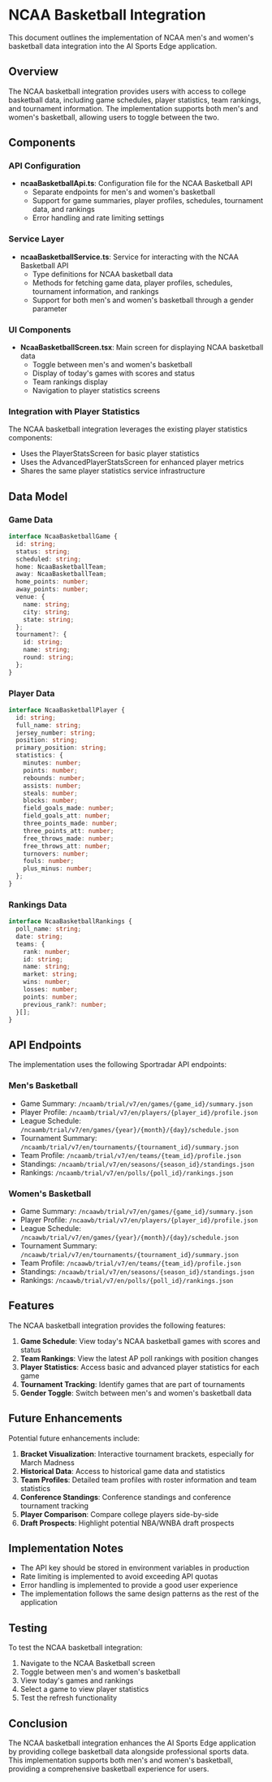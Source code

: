 # NCAA Basketball Integration

This document outlines the implementation of NCAA men's and women's basketball data integration into the AI Sports Edge application.

## Overview

The NCAA basketball integration provides users with access to college basketball data, including game schedules, player statistics, team rankings, and tournament information. The implementation supports both men's and women's basketball, allowing users to toggle between the two.

## Components

### API Configuration

- **ncaaBasketballApi.ts**: Configuration file for the NCAA Basketball API
  - Separate endpoints for men's and women's basketball
  - Support for game summaries, player profiles, schedules, tournament data, and rankings
  - Error handling and rate limiting settings

### Service Layer

- **ncaaBasketballService.ts**: Service for interacting with the NCAA Basketball API
  - Type definitions for NCAA basketball data
  - Methods for fetching game data, player profiles, schedules, tournament information, and rankings
  - Support for both men's and women's basketball through a gender parameter

### UI Components

- **NcaaBasketballScreen.tsx**: Main screen for displaying NCAA basketball data
  - Toggle between men's and women's basketball
  - Display of today's games with scores and status
  - Team rankings display
  - Navigation to player statistics screens

### Integration with Player Statistics

The NCAA basketball integration leverages the existing player statistics components:

- Uses the PlayerStatsScreen for basic player statistics
- Uses the AdvancedPlayerStatsScreen for enhanced player metrics
- Shares the same player statistics service infrastructure

## Data Model

### Game Data

```typescript
interface NcaaBasketballGame {
  id: string;
  status: string;
  scheduled: string;
  home: NcaaBasketballTeam;
  away: NcaaBasketballTeam;
  home_points: number;
  away_points: number;
  venue: {
    name: string;
    city: string;
    state: string;
  };
  tournament?: {
    id: string;
    name: string;
    round: string;
  };
}
```

### Player Data

```typescript
interface NcaaBasketballPlayer {
  id: string;
  full_name: string;
  jersey_number: string;
  position: string;
  primary_position: string;
  statistics: {
    minutes: number;
    points: number;
    rebounds: number;
    assists: number;
    steals: number;
    blocks: number;
    field_goals_made: number;
    field_goals_att: number;
    three_points_made: number;
    three_points_att: number;
    free_throws_made: number;
    free_throws_att: number;
    turnovers: number;
    fouls: number;
    plus_minus: number;
  };
}
```

### Rankings Data

```typescript
interface NcaaBasketballRankings {
  poll_name: string;
  date: string;
  teams: {
    rank: number;
    id: string;
    name: string;
    market: string;
    wins: number;
    losses: number;
    points: number;
    previous_rank?: number;
  }[];
}
```

## API Endpoints

The implementation uses the following Sportradar API endpoints:

### Men's Basketball

- Game Summary: `/ncaamb/trial/v7/en/games/{game_id}/summary.json`
- Player Profile: `/ncaamb/trial/v7/en/players/{player_id}/profile.json`
- League Schedule: `/ncaamb/trial/v7/en/games/{year}/{month}/{day}/schedule.json`
- Tournament Summary: `/ncaamb/trial/v7/en/tournaments/{tournament_id}/summary.json`
- Team Profile: `/ncaamb/trial/v7/en/teams/{team_id}/profile.json`
- Standings: `/ncaamb/trial/v7/en/seasons/{season_id}/standings.json`
- Rankings: `/ncaamb/trial/v7/en/polls/{poll_id}/rankings.json`

### Women's Basketball

- Game Summary: `/ncaawb/trial/v7/en/games/{game_id}/summary.json`
- Player Profile: `/ncaawb/trial/v7/en/players/{player_id}/profile.json`
- League Schedule: `/ncaawb/trial/v7/en/games/{year}/{month}/{day}/schedule.json`
- Tournament Summary: `/ncaawb/trial/v7/en/tournaments/{tournament_id}/summary.json`
- Team Profile: `/ncaawb/trial/v7/en/teams/{team_id}/profile.json`
- Standings: `/ncaawb/trial/v7/en/seasons/{season_id}/standings.json`
- Rankings: `/ncaawb/trial/v7/en/polls/{poll_id}/rankings.json`

## Features

The NCAA basketball integration provides the following features:

1. **Game Schedule**: View today's NCAA basketball games with scores and status
2. **Team Rankings**: View the latest AP poll rankings with position changes
3. **Player Statistics**: Access basic and advanced player statistics for each game
4. **Tournament Tracking**: Identify games that are part of tournaments
5. **Gender Toggle**: Switch between men's and women's basketball data

## Future Enhancements

Potential future enhancements include:

1. **Bracket Visualization**: Interactive tournament brackets, especially for March Madness
2. **Historical Data**: Access to historical game data and statistics
3. **Team Profiles**: Detailed team profiles with roster information and team statistics
4. **Conference Standings**: Conference standings and conference tournament tracking
5. **Player Comparison**: Compare college players side-by-side
6. **Draft Prospects**: Highlight potential NBA/WNBA draft prospects

## Implementation Notes

- The API key should be stored in environment variables in production
- Rate limiting is implemented to avoid exceeding API quotas
- Error handling is implemented to provide a good user experience
- The implementation follows the same design patterns as the rest of the application

## Testing

To test the NCAA basketball integration:

1. Navigate to the NCAA Basketball screen
2. Toggle between men's and women's basketball
3. View today's games and rankings
4. Select a game to view player statistics
5. Test the refresh functionality

## Conclusion

The NCAA basketball integration enhances the AI Sports Edge application by providing college basketball data alongside professional sports data. This implementation supports both men's and women's basketball, providing a comprehensive basketball experience for users.
